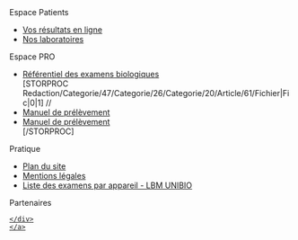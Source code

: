 <div class="BlocFooter BlocFooter1">
	<div class="TitreFooterCt"><div class="TitreFooter">Espace Patients</div></div>
	<ul>
		<li><a href="/Espace-Patient/_Vos-resultats-en-ligne">Vos résultats en ligne</a></li>
		<li><a href="/[!Systeme::getMenu(Unibio/Laboratoire)!]">Nos laboratoires</a></li>
	</ul>
</div>
<div class="BlocFooter BlocFooter2">
	<div class="TitreFooterCt"><div class="TitreFooter">Espace PRO</div></div>
	<ul>
		<li><a href="/Espace-Pro/Referentiel">Référentiel des examens biologiques</a></li>
		[STORPROC Redaction/Categorie/47/Categorie/26/Categorie/20/Article/61/Fichier|Fic|0|1]
//			<li><a href="/Home/8/Redaction/Fichier/1_C2DOCAQ07_Manuel_de_Prn_ln_vement_Version_5.4_0.pdf" target="_blank">Manuel de prélèvement</a></li>
			<li><a href="/[!Fic::URL!]" target="_blank">Manuel de prélèvement</a></li>
		[/STORPROC]
	</ul>
</div>
<div class="BlocFooter BlocFooter3">
	<div class="TitreFooterCt"><div class="TitreFooter">Pratique</div></div>
	<ul>
		<li><a href="/Plan-Du-Site">Plan du site</a></li>
		<li><a href="/Mentions-Legales">Mentions légales</a></li>
                <li><a href="/Home/Pdf/1-A2DOCAQ08-LBM-UNIBIO.pdf" target="_blank">Liste des examens par appareil - LBM UNIBIO</a></li>
	</ul>
</div>
<div class="BlocFooter BlocFooter4">
	<div class="TitreFooterCt"><div class="TitreFooter">Partenaires</div></div>
	<a href="http://www.biomed34.fr" target="_blank" class="PartBio34" alt="Biomed" title="Biomed" ></a>
	<a href="http://www.bprlab.com" target="_blank" class="PartBPR" alt="bprlab" title="bprlab" ></a>
	<a href="https://www.healthonnet.org/HONcode/Conduct_f.html?HONConduct677745" target="_blank" class="healthonnet" alt="healthonnet" title="healthonnet" ></a>
	
</div>
<div class="BlocFooter BlocFooter5">
    <a href="http://www.cofrac.fr" target="_blank">
    <div class="FooterLogo">
       
    </div>
    </a>
</div>